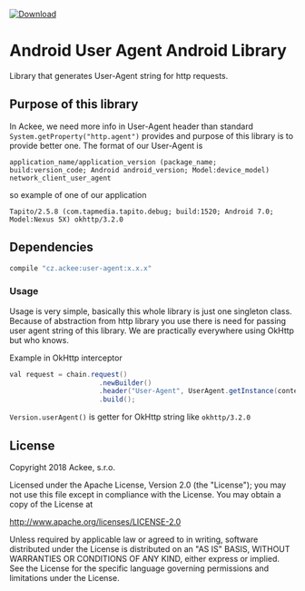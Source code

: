 [ ![Download](https://api.bintray.com/packages/ackeecz/user-agent/user-agent/images/download.svg) ](https://bintray.com/ackeecz/user-agent/user-agent/_latestVersion)

# Android User Agent Android Library
Library that generates User-Agent string for http requests. 

## Purpose of this library
In Ackee, we need more info in User-Agent header than standard `System.getProperty("http.agent")` provides and purpose of this library is to provide better one. 
The format of our User-Agent is 
```
application_name/application_version (package_name; build:version_code; Android android_version; Model:device_model) network_client_user_agent
```
so example of one of our application
```
Tapito/2.5.8 (com.tapmedia.tapito.debug; build:1520; Android 7.0; Model:Nexus 5X) okhttp/3.2.0
```

## Dependencies
```groovy
compile "cz.ackee:user-agent:x.x.x"
```

### Usage
Usage is very simple, basically this whole library is just one singleton class. Because of abstraction from http library you use there is need for passing user agent string of this library. We are practically everywhere using OkHttp but who knows. 

Example in OkHttp interceptor 
```java
val request = chain.request()
                      .newBuilder()
                      .header("User-Agent", UserAgent.getInstance(context).getUserAgentString(Version.userAgent()))
                      .build();
```

`Version.userAgent()` is getter for OkHttp string like `okhttp/3.2.0`

## License
Copyright 2018 Ackee, s.r.o.

Licensed under the Apache License, Version 2.0 (the "License");
you may not use this file except in compliance with the License.
You may obtain a copy of the License at

http://www.apache.org/licenses/LICENSE-2.0

Unless required by applicable law or agreed to in writing, software
distributed under the License is distributed on an "AS IS" BASIS,
WITHOUT WARRANTIES OR CONDITIONS OF ANY KIND, either express or implied.
See the License for the specific language governing permissions and
limitations under the License.

